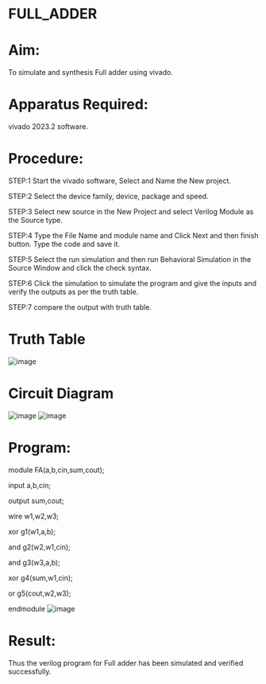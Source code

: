 # FULL_ADDER
# Aim:
To simulate and synthesis Full adder using vivado.

# Apparatus Required:
vivado 2023.2 software.

# Procedure:
STEP:1 Start the vivado software, Select and Name the New project.

STEP:2 Select the device family, device, package and speed.

STEP:3 Select new source in the New Project and select Verilog Module as the Source type.

STEP:4 Type the File Name and module name and Click Next and then finish button. Type the code and save it.

STEP:5 Select the run simulation and then run Behavioral Simulation in the Source Window and click the check syntax.

STEP:6 Click the simulation to simulate the program and give the inputs and verify the outputs as per the truth table.

STEP:7 compare the output with truth table.
# Truth Table
![image](https://github.com/RESMIRNAIR/FULL_ADDER/assets/154305926/02ead8f5-d958-4c89-ac51-368ca086cf41)
# Circuit Diagram
![image](https://github.com/RESMIRNAIR/FULL_ADDER/assets/154305926/418e00aa-ed19-4ab3-a413-bae9575bff0e)
![image](https://github.com/RESMIRNAIR/FULL_ADDER/assets/154305926/0c26fe47-d78c-43dd-ac0d-804e427a3bbc)
# Program:
module FA(a,b,cin,sum,cout);

input a,b,cin;

output sum,cout;

wire w1,w2,w3;

xor g1(w1,a,b);

and g2(w2,w1,cin);

and g3(w3,a,b);

xor g4(sum,w1,cin);

or g5(cout,w2,w3);

endmodule 
![image](https://github.com/RESMIRNAIR/FULL_ADDER/assets/162343019/ec830695-3ed0-4b58-b40f-731ae8a92037)
# Result:
Thus the verilog program for Full adder has been simulated and verified successfully.

